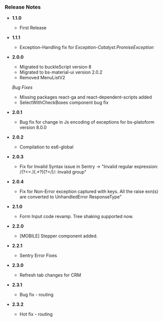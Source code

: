 ### Release Notes

+ **1.1.0**
  + First Release
+ **1.1.1**
  + Exception-Handling fix for *Exception-Catalyst.PromiseException*

+ **2.0.0**
  + Migrated to buckleScript version 8
  + Migrated to bs-material-ui version 2.0.2
  + Removed MenuListV2

  *Bug Fixes*
  + Missing packages react-ga and react-dependent-scripts added
  + SelectWithCheckBoxes component bug fix

+ **2.0.1**
  + Bug fix for change in Js encoding of exceptions for bs-platoform version 8.0.0

+ **2.0.2**
  + Compilation to es6-global

+ **2.0.3**
  + Fix for Invalid Syntax issue in Sentry -> "Invalid regular expression: /(?<=\.)(.*?)(?=\/)/: Invalid group"

+ **2.0.4**
  + Fix for Non-Error exception captured with keys. All the raise exn(s) are converted to UnhandledError ResponseType"

+ **2.1.0**
  + Form Input code revamp. Tree shaking supported now.

+ **2.2.0**
  + [MOBILE] Stepper component added.

+ **2.2.1**
  + Sentry Error Fixes

+ **2.3.0**
  + Refresh tab changes for CRM

+ **2.3.1**
  + Bug fix - routing


+ **2.3.2**
  + Hot fix - routing
